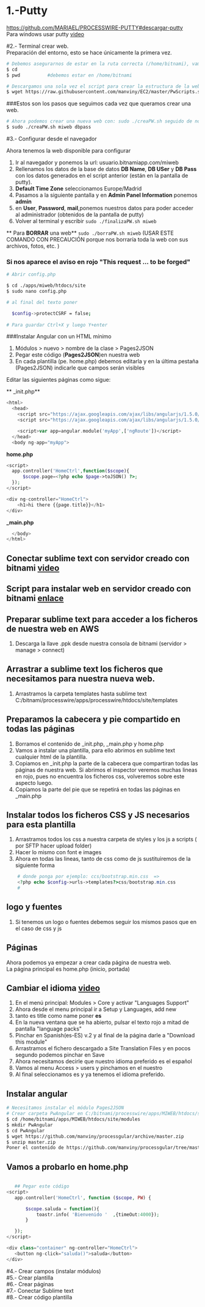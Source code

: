 # 1.-Putty  
https://github.com/MARIAEL/PROCESSWIRE-PUTTY#descargar-putty  
Para windows usar putty [video](https://youtu.be/lxKQ3Sq47mc)  

#2.- Terminal crear web.  
Preparación del entorno, esto se hace únicamente la primera vez.   
```sh
# Debemos asegurarnos de estar en la ruta correcta (/home/bitnami), vamos a comprobarlo
$ cd   
$ pwd          #debemos estar en /home/bitnami

# Descargamos una sola vez el script para crear la estructura de la web y BD
$ wget https://raw.githubusercontent.com/manviny/EC2/master/PwScripts.sh && sudo chmod +x PwScripts.sh  && ./PwScripts.sh
```
###Estos son los pasos que seguimos cada vez que queramos crear una web.
```sh
# Ahora podemos crear una nueva web con: sudo ./creaPW.sh seguido de nombreWeb y DBpass
$ sudo ./creaPW.sh miweb dbpass  
```  

#3.- Configurar desde el navegador  

Ahora tenemos la web disponible para configurar  
1. Ir al navegador y ponemos la url: usuario.bitnamiapp.com/miweb    
2. Rellenamos los datos de la base de datos **DB Name**, **DB USer** y **DB Pass** con los datos generados en el script anterior (están en la pantalla de putty).  
3. **Default Time Zone** seleccionamos Europe/Madrid  
4. Pasamos a la siguiente pantalla y en **Admin Panel Information** ponemos **admin**  
5. en **User**, **Password**,  **mail**,ponemos nuestros datos para poder acceder al administrador (obtenidos de la pantalla de putty)  
6. Volver al terminal y escribir ```sudo ./finalizaPW.sh miweb```   


** Para **BORRAR** una web** ```sudo ./borraPW.sh miweb``` (USAR ESTE COMANDO CON PRECAUCIÓN porque nos borraría toda la web con sus archivos, fotos, etc.  )   

### Si nos aparece el aviso en rojo "This request ... to be forged"
```sh
# Abrir config.php  

$ cd ./apps/miweb/htdocs/site
$ sudo nano config.php  

# al final del texto poner

  $config->protectCSRF = false;  
  
# Para guardar Ctrl+X y luego Y+enter  

```

###Instalar Angular con un HTML mínimo  
  
1. Módulos > nuevo > nombre de la clase > Pages2JSON     
2. Pegar este código (**Pages2JSON**)en nuestra web  
3. En cada plantilla (pe. home.php) debemos editarla y en la última pestaña (Pages2JSON) indicarle que campos serán visibles  
 
Editar las siguientes páginas como sigue:  

** _init.php**  

```php
<html>
  <head>
    <script src="https://ajax.googleapis.com/ajax/libs/angularjs/1.5.0/angular.min.js"></script>
    <script src="https://ajax.googleapis.com/ajax/libs/angularjs/1.5.0/angular-route.min.js"></script>

    <script>var app=angular.module('myApp',['ngRoute'])</script>
  </head>
  <body ng-app="myApp">
```
**home.php**  

```php
<script>
  app.controller('HomeCtrl',function($scope){
      $scope.page=<?php echo $page->toJSON() ?>;
  });
</script>

<div ng-controller="HomeCtrl">
	<h1>hi there {{page.title}}</h1>
</div>
```
**_main.php**  

```php
  </body>
</html>
```  


## Conectar sublime text con servidor creado con bitnami [video](https://youtu.be/mAgvZ-dyPWQ)


## Script para instalar web en servidor creado con bitnami [enlace](https://processwire.com/talk/topic/9858-script-to-create-new-pw-in-bitnami-stack/)

## Preparar sublime text para acceder a los ficheros de nuestra web en AWS
1. Descarga la llave .ppk desde nuestra consola de bitnami (servidor > manage > connect)

## Arrastrar a sublime text los ficheros que necesitamos para nuestra nueva web.
1. Arrastramos la carpeta templates hasta sublime text  C:/bitnami/processwire/apps/processwire/htdocs/site/templates   

## Preparamos la cabecera y pie compartido en todas las páginas
1. Borramos el contenido de _init.php, _main.php y home.php   
2. Vamos a instalar una plantilla, para ello abrimos en sublime text cualquier html de la plantilla.  
3. Copiamos en _init.php la parte de la cabecera que compartiran todas las páginas de nuestra web. Si abrimos el inspector veremos muchas lineas en rojo, pues no encuentra los ficheros css, volveremos sobre este aspecto luego.
4. Copiamos la parte del pie que se repetirá en todas las páginas en _main.php


## Instalar todos los ficheros CSS y JS necesarios para esta plantilla
1. Arrastramos todos los css a nuestra carpeta de styles y los js a scripts ( por SFTP hacer upload folder)
2. Hacer lo mismo con font e images
3. Ahora en todas las lineas, tanto de css como de js sustituiremos de la siguiente forma
```php
    # donde ponga por ejemplo: ccs/bootstrap.min.css  =>  
    <?php echo $config->urls->templates?>css/bootstrap.min.css  
    # 
```

## logo y fuentes
1. Si tenemos un logo o fuentes debemos seguir los mismos pasos que en el caso de css y js  

## Páginas
Ahora podemos ya empezar a crear cada página de nuestra web.  
La página principal es home.php (inicio, portada)  


## Cambiar el idioma [video](https://youtu.be/lWXvyRH2tpw)
1. En el menú principal: Modules > Core y activar "Languages Support"
2. Ahora desde el menu principal ir a Setup y Languages, add new
3. tanto es title como name poner **es**
4. En la nueva ventana que se ha abierto, pulsar el texto rojo a mitad de pantalla "language packs"
5. Pinchar en Spanish(es-ES) v.2 y al final de la página darle a "Download this module"
6. Arrastramos el fichero descargado a  Site Translation Files y en pocos segundo podemos pinchar en Save
7. Ahora necesitamos decirle que nuestro idioma preferido es el español
8. Vamos al menu Access > users y pinchamos en el nuestro
9. Al final seleccionamos es y ya tenemos el idioma preferido.

## Instalar angular
 ```bash
# Necesitamos instalar el módulo Pages2JSON
# Crear carpeta PwAngular en C:/bitnami/processwire/apps/MIWEB/htdocs/site/modules
$ cd /home/bitnami/apps/MIWEB/htdocs/site/modules
$ mkdir PwAngular
$ cd PwAngular
$ wget https://github.com/manviny/processgular/archive/master.zip
$ unzip master.zip
Poner el contenido de https://github.com/manviny/processgular/tree/master
```
 ## Vamos a probarlo en home.php
 ```php
 
    ## Pegar este código
<script>
    app.controller('HomeCtrl', function ($scope, PW) {

     	$scope.saluda = function(){
     		toastr.info( 'Bienvenido '  ,{timeOut:4000});
     	}

    });
</script>

<div class="container" ng-controller="HomeCtrl">
	<button ng-click="saluda()">saluda</button>
</div>
 ```

#4.- Crear campos (instalar módulos)  
#5.- Crear plantilla  
#6.- Crear páginas  
#7.- Conectar Sublime text  
#8.- Crear código plantilla    
